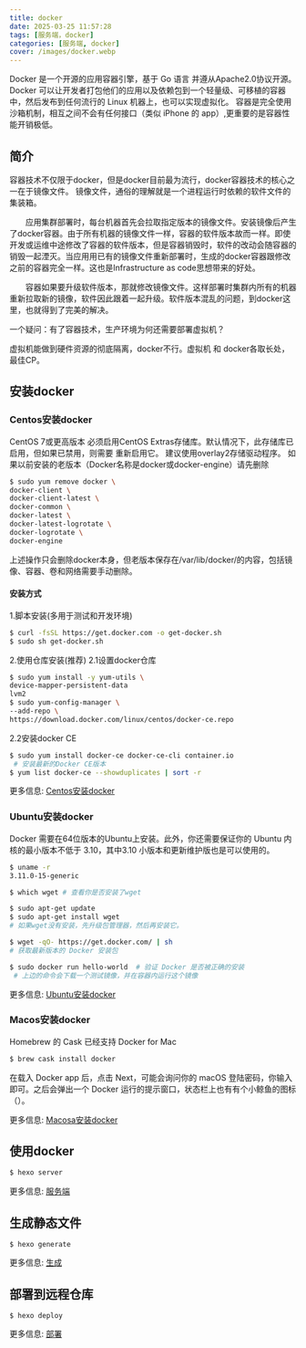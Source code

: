 ```yaml
---
title: docker
date: 2025-03-25 11:57:28
tags: [服务端，docker]
categories: [服务端, docker]
cover: /images/docker.webp
---
```

Docker 是一个开源的应用容器引擎，基于 Go 语言 并遵从Apache2.0协议开源。
Docker 可以让开发者打包他们的应用以及依赖包到一个轻量级、可移植的容器中，然后发布到任何流行的 Linux 机器上，也可以实现虚拟化。
容器是完全使用沙箱机制，相互之间不会有任何接口（类似 iPhone 的 app）,更重要的是容器性能开销极低。

## 简介

容器技术不仅限于docker，但是docker目前最为流行，docker容器技术的核心之一在于镜像文件。
镜像文件，通俗的理解就是一个进程运行时依赖的软件文件的集装箱。

  应用集群部署时，每台机器首先会拉取指定版本的镜像文件。安装镜像后产生了docker容器。由于所有机器的镜像文件一样，容器的软件版本故而一样。即使开发或运维中途修改了容器的软件版本，但是容器销毁时，软件的改动会随容器的销毁一起湮灭。当应用用已有的镜像文件重新部署时，生成的docker容器跟修改之前的容器完全一样。这也是Infrastructure as code思想带来的好处。

  容器如果要升级软件版本，那就修改镜像文件。这样部署时集群内所有的机器重新拉取新的镜像，软件因此跟着一起升级。软件版本混乱的问题，到docker这里，也就得到了完美的解决。

一个疑问：有了容器技术，生产环境为何还需要部署虚拟机？

虚拟机能做到硬件资源的彻底隔离，docker不行。虚拟机 和 docker各取长处，最佳CP。

## 安装docker

### Centos安装docker
CentOS 7或更高版本
必须启用CentOS Extras存储库。默认情况下，此存储库已启用，但如果已禁用，则需要 重新启用它。
建议使用overlay2存储驱动程序。
如果以前安装的老版本（Docker名称是docker或docker-engine）请先删除
``` Bash centOS
$ sudo yum remove docker \
docker-client \
docker-client-latest \
docker-common \
docker-latest \
docker-latest-logrotate \
docker-logrotate \
docker-engine
```
上述操作只会删除docker本身，但老版本保存在/var/lib/docker/的内容，包括镜像、容器、卷和网络需要手动删除。

#### 安装方式
1.脚本安装(多用于测试和开发环境)

``` Bash centOS
$ curl -fsSL https://get.docker.com -o get-docker.sh
$ sudo sh get-docker.sh
```

2.使用仓库安装(推荐)
2.1设置docker仓库
``` Bash centOS
$ sudo yum install -y yum-utils \
device-mapper-persistent-data
lvm2
$ sudo yum-config-manager \
--add-repo \
https://download.docker.com/linux/centos/docker-ce.repo
```
2.2安装docker CE
``` Bash centOS
$ sudo yum install docker-ce docker-ce-cli container.io
 # 安装最新的Docker CE版本
$ yum list docker-ce --showduplicates | sort -r
```
更多信息: [Centos安装docker](https://www.coonote.com/docker/centos-install-docker.html)


### Ubuntu安装docker
Docker 需要在64位版本的Ubuntu上安装。此外，你还需要保证你的 Ubuntu 内核的最小版本不低于 3.10，其中3.10 小版本和更新维护版也是可以使用的。

``` Bash centOS
$ uname -r 
3.11.0-15-generic
```

``` Bash Ubuntu
$ which wget # 查看你是否安装了wget

$ sudo apt-get update 
$ sudo apt-get install wget 
# 如果wget没有安装，先升级包管理器，然后再安装它。

$ wget -qO- https://get.docker.com/ | sh  
# 获取最新版本的 Docker 安装包

$ sudo docker run hello-world  # 验证 Docker 是否被正确的安装
 # 上边的命令会下载一个测试镜像，并在容器内运行这个镜像
```
更多信息: [Ubuntu安装docker](https://www.coonote.com/docker/ubuntu-install-docker.html)




### Macos安装docker
Homebrew 的 Cask 已经支持 Docker for Mac
``` Bash Macos
$ brew cask install docker
```
在载入 Docker app 后，点击 Next，可能会询问你的 macOS 登陆密码，你输入即可。之后会弹出一个 Docker 运行的提示窗口，状态栏上也有有个小鲸鱼的图标（）。

更多信息: [Macosa安装docker](https://www.coonote.com/docker/macos-intall-docker.html)




## 使用docker

``` bash 
$ hexo server
```

更多信息: [服务端](https://hexo.io/docs/server.html)

## 生成静态文件

``` macOS
$ hexo generate
```

更多信息: [生成](https://hexo.io/docs/generating.html)

## 部署到远程仓库

``` windows
$ hexo deploy
```

更多信息: [部署](https://hexo.io/docs/one-command-deployment.html)

